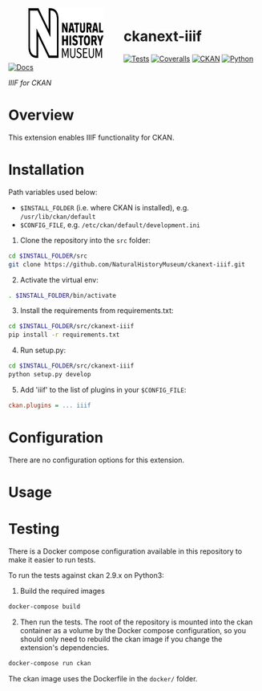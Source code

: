 <img src=".github/nhm-logo.svg" align="left" width="150px" height="100px" hspace="40"/>

# ckanext-iiif

[![Tests](https://img.shields.io/github/workflow/status/NaturalHistoryMuseum/ckanext-iiif/Tests?style=flat-square)](https://github.com/NaturalHistoryMuseum/ckanext-iiif/actions/workflows/main.yml)
[![Coveralls](https://img.shields.io/coveralls/github/NaturalHistoryMuseum/ckanext-iiif/main?style=flat-square)](https://coveralls.io/github/NaturalHistoryMuseum/ckanext-iiif)
[![CKAN](https://img.shields.io/badge/ckan-2.9.1-orange.svg?style=flat-square)](https://github.com/ckan/ckan)
[![Python](https://img.shields.io/badge/python-3.6%20%7C%203.7%20%7C%203.8-blue.svg?style=flat-square)](https://www.python.org/)
[![Docs](https://img.shields.io/readthedocs/ckanext-iiif?style=flat-square)](https://ckanext-iiif.readthedocs.io)

_IIIF for CKAN_


# Overview

This extension enables IIIF functionality for CKAN.


# Installation

Path variables used below:
- `$INSTALL_FOLDER` (i.e. where CKAN is installed), e.g. `/usr/lib/ckan/default`
- `$CONFIG_FILE`, e.g. `/etc/ckan/default/development.ini`

1. Clone the repository into the `src` folder:

  ```bash
  cd $INSTALL_FOLDER/src
  git clone https://github.com/NaturalHistoryMuseum/ckanext-iiif.git
  ```

2. Activate the virtual env:

  ```bash
  . $INSTALL_FOLDER/bin/activate
  ```

3. Install the requirements from requirements.txt:

  ```bash
  cd $INSTALL_FOLDER/src/ckanext-iiif
  pip install -r requirements.txt
  ```

4. Run setup.py:

  ```bash
  cd $INSTALL_FOLDER/src/ckanext-iiif
  python setup.py develop
  ```

5. Add 'iiif' to the list of plugins in your `$CONFIG_FILE`:

  ```ini
  ckan.plugins = ... iiif
  ```

# Configuration

There are no configuration options for this extension.

# Usage



# Testing

There is a Docker compose configuration available in this repository to make it easier to run tests.

To run the tests against ckan 2.9.x on Python3:

1. Build the required images
```bash
docker-compose build
```

2. Then run the tests.
   The root of the repository is mounted into the ckan container as a volume by the Docker compose
   configuration, so you should only need to rebuild the ckan image if you change the extension's
   dependencies.
```bash
docker-compose run ckan
```

The ckan image uses the Dockerfile in the `docker/` folder.
